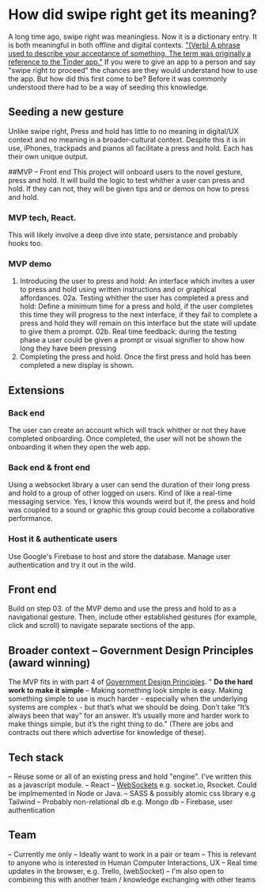 # How did swipe right get its meaning?
A long time ago, swipe right was meaningless. Now it is a dictionary entry. It is both meaningful in both offline and digital contexts. ["(Verb) A phrase used to describe your acceptance of something. The term was originally a reference to the Tinder app."](https://www.urbandictionary.com/define.php?term=Swipe%20right)
If you were to give an app to a person and say "swipe right to proceed" the chances are they would understand how to use the app. But how did this first come to be?
Before it was commonly understood there had to be a way of seeding this knowledge.

## Seeding a new gesture
Unlike swipe right, Press and hold has little to no meaning in digital/UX context and no meaning in a broader-cultural context. Despite this it is in use, iPhones, trackpads and pianos all facilitate a press and hold. Each has their own unique output.

##MVP – Front end
This project will onboard users to the novel gesture, press and hold. It will build the logic to test whither a user can press and hold. If they can not, they will be given tips and or demos on how to press and hold.

### MVP tech, React.
This will likely involve a deep dive into state, persistance and probably hooks too.

### MVP demo
01.  Introducing the user to press and hold: An interface which invites a user to press and hold using written instructions and or graphical affordances.
02a. Testing whither the user has completed a press and hold: Define a minimum time for a press and hold, if the user completes this time they will progress to the next interface, if they fail to complete a press and hold they will remain on this interface but the state will update to give them a prompt.
02b. Real time feedback: during the testing phase a user could be given a prompt or visual signifier to show how long they have been pressing
03.  Completing the press and hold. Once the first press and hold has been completed a new display is shown.

## Extensions
### Back end
The user can create an account which will track whither or not they have completed onboarding. Once completed, the user will not be shown the onboarding  it when they open the web app.

### Back end & front end
Using a websocket library a user can send the duration of their long press and hold to a group of other logged on users. Kind of like a real-time messaging service. Yes, I know this wounds weird but if, the press and hold was coupled to a sound or graphic this group could become a collaborative performance.

### Host it & authenticate users
Use Google's Firebase to host and store the database. Manage user authentication and try it out in the wild.

## Front end
Build on step 03. of the MVP demo and use the press and hold to as a navigational gesture. Then, include other established gestures (for example, click and scroll) to navigate separate sections of the app.



## Broader context – Government Design Principles (award winning)
The MVP fits in with part 4 of [Government Design Principles](https://www.gov.uk/guidance/government-design-principles).
" **Do the hard work to make it simple** – Making something look simple is easy. Making something simple to use is much harder - especially when the underlying systems are complex - but that’s what we should be doing. Don’t take “It’s always been that way” for an answer. It’s usually more and harder work to make things simple, but it’s the right thing to do."
(There are jobs and contracts out there which advertise for knowledge of these).


## Tech stack
– Reuse some or all of an existing press and hold "engine". I've written this as a javascript module.
– React
– [WebSockets](https://developer.cdn.mozilla.net/en-US/docs/Web/API/WebSockets_API) e.g. socket.io, Rsocket. Could be implmemented in Node or Java.
– SASS & possibly atomic css library e.g Tailwind
– Probably non-relational db e.g. Mongo db
– Firebase, user authentication

## Team
– Currently me only
– Ideally want to work in a pair or team
– This is relevant to anyone who is interested in Human Computer Interactions, UX 
– Real time updates in the browser, e.g. Trello, (webSocket)
– I'm also open to combining this with another team / knowledge exchanging with other teams 